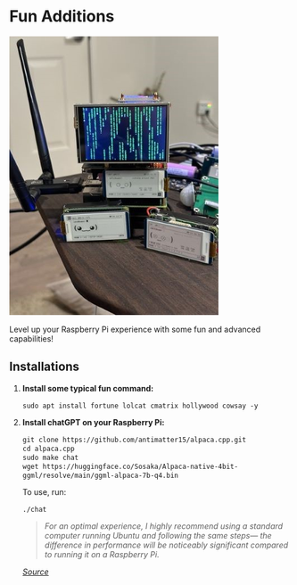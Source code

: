 # Fun Additions
![](../images/GroupPhoto.jpeg)

Level up your Raspberry Pi experience with some fun and advanced capabilities!
## **Installations**

1. **Install some typical fun command:**
    ```
   sudo apt install fortune lolcat cmatrix hollywood cowsay -y
   ```

2. **Install chatGPT on your Raspberry Pi:**<br />

   ```
   git clone https://github.com/antimatter15/alpaca.cpp.git
   cd alpaca.cpp
   sudo make chat
   wget https://huggingface.co/Sosaka/Alpaca-native-4bit-ggml/resolve/main/ggml-alpaca-7b-q4.bin
   ```   
   To use, run:
   ```
   ./chat
   ```
    > *For an optimal experience, I highly recommend using a standard computer running Ubuntu and following the same steps— the difference in performance will be noticeably significant compared to running it on a Raspberry Pi.*
    
    _[Source](https://github.com/antimatter15/alpaca.cpp)_<br />
    <br />
